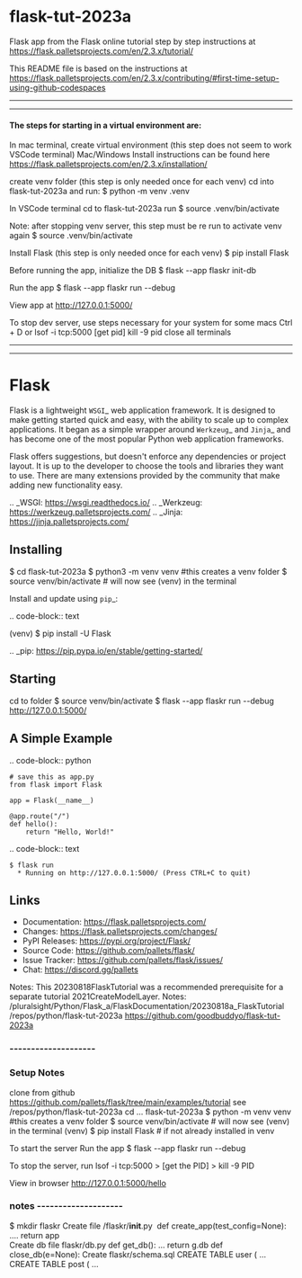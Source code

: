 # flask-tut-2023a
Flask app from the Flask online tutorial step by step instructions at https://flask.palletsprojects.com/en/2.3.x/tutorial/

This README file is based on the instructions at https://flask.palletsprojects.com/en/2.3.x/contributing/#first-time-setup-using-github-codespaces


--------------------------------------------------
--------------------------------------------------
#### The steps for starting in a virtual environment are:


In mac terminal, create virtual environment
(this step does not seem to work VSCode terminal) 
Mac/Windows Install instructions can be found here
https://flask.palletsprojects.com/en/2.3.x/installation/

create venv folder (this step is only needed once for each venv)
cd into flask-tut-2023a and run:
$ python ‑m venv .venv


In VSCode terminal cd to flask-tut-2023a run
$ source .venv/bin/activate

Note: after stopping venv server, this step must be re run to activate venv again
$ source .venv/bin/activate

Install Flask  (this step is only needed once for each venv)
$ pip install Flask

Before running the app, initialize the DB
$ flask --app flaskr init-db

Run the app
$ flask --app flaskr run --debug

View app at http://127.0.0.1:5000/


To stop dev server, use steps necessary for your system
for some macs Ctrl + D 
or 
lsof -i tcp:5000 
[get pid]
kill -9 pid
close all terminals

--------------------------------------------------
--------------------------------------------------

Flask
=====

Flask is a lightweight `WSGI`_ web application framework. It is designed
to make getting started quick and easy, with the ability to scale up to
complex applications. It began as a simple wrapper around `Werkzeug`_
and `Jinja`_ and has become one of the most popular Python web
application frameworks.

Flask offers suggestions, but doesn't enforce any dependencies or
project layout. It is up to the developer to choose the tools and
libraries they want to use. There are many extensions provided by the
community that make adding new functionality easy.

.. _WSGI: https://wsgi.readthedocs.io/
.. _Werkzeug: https://werkzeug.palletsprojects.com/
.. _Jinja: https://jinja.palletsprojects.com/


Installing
----------
$ cd flask-tut-2023a
$ python3 -m venv venv   #this creates a venv folder
$ source venv/bin/activate  # will now see (venv) in the terminal


Install and update using `pip`_:

.. code-block:: text

(venv) $ pip install -U Flask

.. _pip: https://pip.pypa.io/en/stable/getting-started/


Starting
----------
cd to folder
$ source venv/bin/activate
$ flask --app flaskr run --debug
http://127.0.0.1:5000/


A Simple Example
----------------

.. code-block:: python

    # save this as app.py
    from flask import Flask

    app = Flask(__name__)

    @app.route("/")
    def hello():
        return "Hello, World!"

.. code-block:: text

    $ flask run
      * Running on http://127.0.0.1:5000/ (Press CTRL+C to quit)



Links
-----

-   Documentation: https://flask.palletsprojects.com/
-   Changes: https://flask.palletsprojects.com/changes/
-   PyPI Releases: https://pypi.org/project/Flask/
-   Source Code: https://github.com/pallets/flask/
-   Issue Tracker: https://github.com/pallets/flask/issues/
-   Chat: https://discord.gg/pallets


Notes:
This 20230818FlaskTutorial  was a recommended prerequisite for a separate tutorial 2021CreateModelLayer. 
Notes: /pluralsight/Python/Flask_a/FlaskDocumentation/20230818a_FlaskTutorial\
/repos/python/flask-tut-2023a
https://github.com/goodbuddyo/flask-tut-2023a

### --------------------
### Setup Notes

clone from github
https://github.com/pallets/flask/tree/main/examples/tutorial
see /repos/python/flask-tut-2023a
cd ... flask-tut-2023a
$ python -m venv venv      #this creates a venv folder
$ source venv/bin/activate     # will now see (venv) in the terminal
(venv) $ pip install Flask     # if not already installed in venv

To start the server
Run the app
	$ flask --app flaskr run --debug

To stop the server, run
  lsof -i tcp:5000  >  [get the PID]  > kill -9 PID

View in browser
	http://127.0.0.1:5000/hello


### notes --------------------

$ mkdir flaskr
Create file /flaskr/__init__.py 
  def create_app(test_config=None):
    ....
  return app    
Create db file 	flaskr/db.py
  def get_db():
    ...
    return g.db
  def close_db(e=None):
Create flaskr/schema.sql
  CREATE TABLE user (
    ...
  CREATE TABLE post (
    ...
